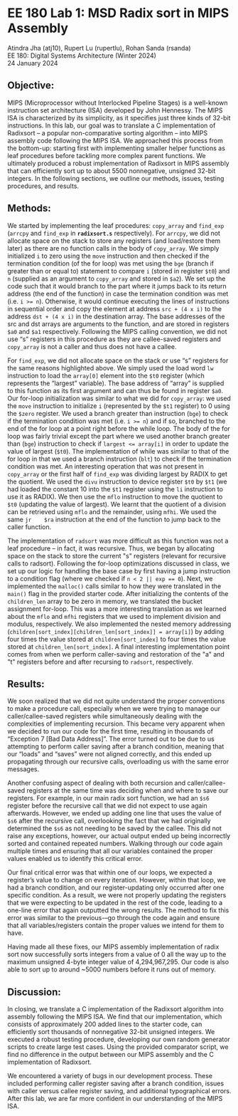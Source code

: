 # EE 180 Lab 1: MSD Radix sort in MIPS Assembly
Atindra Jha (atj10), Rupert Lu (rupertlu), Rohan Sanda (rsanda) \
EE 180: Digital Systems Architecture (Winter 2024) \
24 January 2024

## Objective:
MIPS (Microprocessor without Interlocked Pipeline Stages) is a well-known instruction set architecture (ISA) developed by John Hennessy. The MIPS ISA is characterized by its simplicity, as it specifies just three kinds of 32-bit instructions. In this lab, our goal was to translate a C implementation of Radixsort – a popular non-comparative sorting algorithm – into MIPS assembly code following the MIPS ISA. We approached this process from the bottom-up: starting first with implementing smaller helper functions as leaf procedures before tackling more complex parent functions. We ultimately produced a robust implementation of Radixsort in MIPS assembly that can efficiently sort up to about 5500 nonnegative, unsigned 32-bit integers. In the following sections, we outline our methods, issues, testing procedures, and results.

## Methods:
We started by implementing the leaf procedures: `copy_array` and `find_exp` (`arrcpy` and `find_exp` in **`radixsort.s`** respectively). For `arrcpy`, we did not allocate space on the stack to store any registers (and load/restore them later) as there are no function calls in the body of `copy_array`. We simply initialized `i` to zero using the `move` instruction and then checked if the termination condition (of the for loop) was met using the `bge` (branch if greater than or equal to) statement to compare `i` (stored in register `$t0`) and `n` (supplied as an argument to `copy_array` and stored in `$a2`). We set up the code such that it would branch to the part where it jumps back to its return address (the end of the function) in case the termination condition was met (i.e. `i >= n`). Otherwise, it would continue executing the lines of instructions in sequential order and copy the element at address `src + (4 x i)` to the address `dst + (4 x i)` in the destination array. The base addresses of the src and dst arrays are arguments to the function, and are stored in registers `$a0` and `$a1` respectively. Following the MIPS calling convention, we did not use “s” registers in this procedure as they are callee-saved registers and `copy_array` is not a caller and thus does not have a callee.

For `find_exp`, we did not allocate space on the stack or use “s” registers for the same reasons highlighted above. We simply used the load word `lw` instruction to load the `array[0]`  element into the `$t0` register (which represents the “largest” variable). The base address of “array” is supplied to this function as its first argument and can thus be found in register `$a0`. Our for-loop initialization was similar to what we did for `copy_array`: we used the `move` instruction to initialize `i` (represented by the `$t1` register) to 0 using the `$zero` register. We used a branch greater than instruction (`bge`) to check if the termination condition was met (i.e. `i >= n`) and if so, branched to the end of the for loop at a point right before the while loop. The body of the for loop was fairly trivial except the part where we used another branch greater than (`bge`) instruction to check if `largest <= array[i]` in order to update the value of largest (`$t0`). The implementation of while was similar to that of the for loop in that we used a branch instruction (`blt`) to check if the termination condition was met. An interesting operation that was not present in `copy_array` or the first half of `find_exp` was dividing largest by RADIX to get the quotient. We used the `divu` instruction to device register `$t0` by `$t1` (we had loaded the constant 10 into the `$t1` register using the `li` instruction to use it as RADIX). We then use the `mflo` instruction to move the quotient to `$t0` (updating the value of largest). We learnt that the quotient of a division can be retrieved using `mflo` and the remainder, using `mfhi`. We used the same `jr	$ra` instruction at the end of the function to jump back to the caller function.

The implementation of `radsort` was more difficult as this function was not a leaf procedure – in fact, it was recursive. Thus, we began by allocating space on the stack to store the current "s" registers (relevant for recursive calls to radsort). Following the for-loop optimizations discussed in class, we set up our logic for handling the base case by first having a jump instruction to a condition flag (where we checked if `n < 2 || exp == 0`). Next, we implemented the `malloc()` calls similar to how they were translated in the `main()` flag in the provided starter code. After initializing the contents of the `children_len` array to be zero in memory, we translated the bucket assignment for-loop. This was a more interesting translation as we learned about the `mflo` and `mfhi` registers that we used to implement division and modulus, respectively. We also implemented the nested memory addressing (`children[sort_index][children_len[sort_index]] = array[i]`) by adding four times the value stored at `children[sort_index]` to four times the value stored at `children_len[sort_index]`. A final interesting implementation point comes from when we perform caller-saving and restoration of the "a" and "t" registers before and after recursing to `radsort`, respectively.

## Results:
We soon realized that we did not quite understand the proper conventions to make a procedure call, especially when we were trying to manage our caller/callee-saved registers while simultaneously dealing with the complexities of implementing recursion. This became very apparent when we decided to run our code for the first time, resulting in thousands of “Exception 7 [Bad Data Address]”. The error turned out to be due to us attempting to perform caller saving after a branch condition, meaning that our “loads” and “saves” were not aligned correctly, and this ended up propagating through our recursive calls, overloading us with the same error messages.

Another confusing aspect of dealing with both recursion and caller/callee-saved registers at the same time was deciding when and where to save our registers. For example, in our main radix sort function, we had an `$s6` register before the recursive call that we did not expect to use again afterwards. However, we ended up adding one line that uses the value of `$s6` after the recursive call, overlooking the fact that we had originally determined the `$s6` as not needing to be saved by the callee. This did not raise any exceptions, however, our actual output ended up being incorrectly sorted and contained repeated numbers. Walking through our code again multiple times and ensuring that all our variables contained the proper values enabled us to identify this critical error.

Our final critical error was that within one of our loops, we expected a register’s value to change on every iteration. However, within that loop, we had a branch condition, and our register-updating only occurred after one specific condition.  As a result, we were not properly updating the registers that we were expecting to be updated in the rest of the code, leading to a one-line error that again outputted the wrong results. The method to fix this error was similar to the previous-–go through the code again and ensure that all variables/registers contain the proper values we intend for them to have.

Having made all these fixes, our MIPS assembly implementation of radix sort now successfully sorts integers from a value of 0 all the way up to the maximum unsigned 4-byte integer value of 4,294,967,295. Our code is also able to sort up to around ~5000 numbers before it runs out of memory.

## Discussion:
In closing, we translate a C implementation of the Radixsort algorithm into assembly following the MIPS ISA. We find that our implementation, which consists of approximately 200 added lines to the starter code, can efficiently sort thousands of nonnegative 32-bit unsigned integers. We executed a robust testing procedure, developing our own random generator scripts to create large test cases. Using the provided comparator script, we find no difference in the output between our MIPS assembly and the C implementation of Radixsort.

We encountered a variety of bugs in our development process. These included performing caller register saving after a branch condition, issues with caller versus callee register saving, and additional typographical errors. After this lab, we are far more confident in our understanding of the MIPS ISA.
